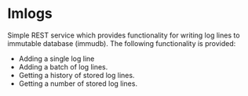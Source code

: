 # Imlogs
Simple REST service which provides functionality for writing log lines to immutable database (immudb). The following functionality is provided:
- Adding a single log line
- Adding a batch of log lines.
- Getting a history of stored log lines.
- Getting a number of stored log lines.

